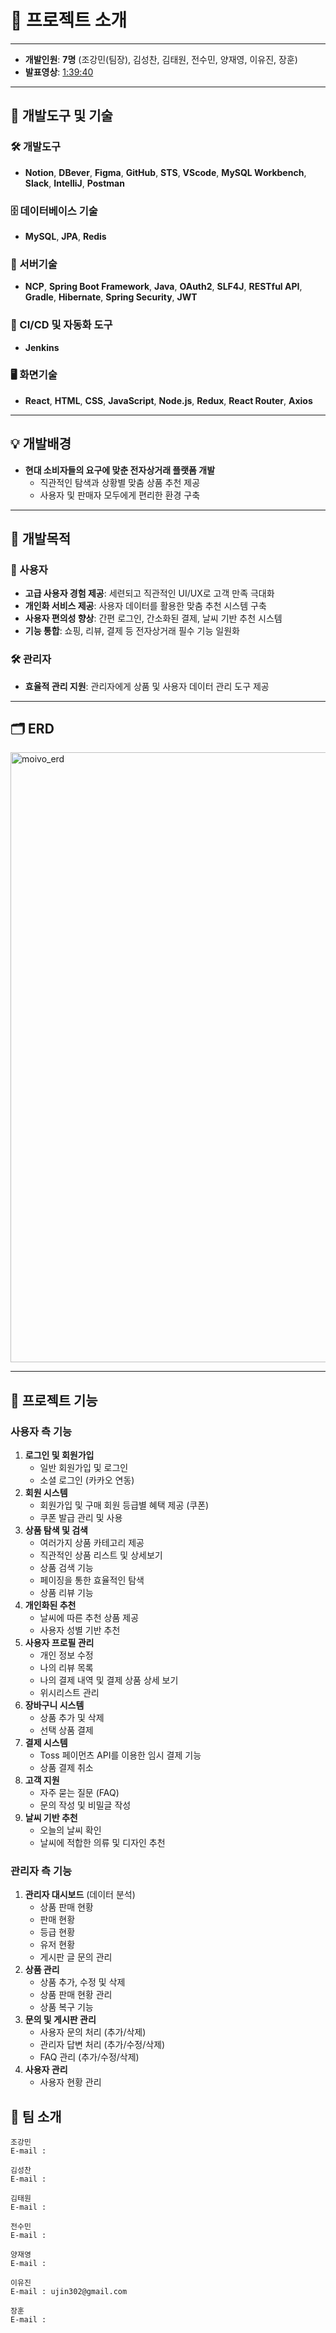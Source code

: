 # 📖 프로젝트 소개

---

- **개발인원**: **7명** (조강민(팀장), 김성찬, 김태원, 전수민, 양재영, 이유진, 장훈)
- **발표영상**: [1:39:40](https://www.youtube.com/live/0KSpFrGWGXg?si=VEBAsssOHXOPm0op)

---

## 🔧 개발도구 및 기술

### 🛠️ 개발도구
- **Notion**, **DBever**, **Figma**, **GitHub**, **STS**, **VScode**, **MySQL Workbench**, **Slack**, **IntelliJ**, **Postman**

### 🗄️ 데이터베이스 기술
- **MySQL**, **JPA**, **Redis**

### 📡 서버기술
- **NCP**, **Spring Boot Framework**, **Java**, **OAuth2**, **SLF4J**, **RESTful API**, **Gradle**, **Hibernate**, **Spring Security**, **JWT**

### 🔄 CI/CD 및 자동화 도구
- **Jenkins**

### 🖥️ 화면기술
- **React**, **HTML**, **CSS**, **JavaScript**, **Node.js**, **Redux**, **React Router**, **Axios**

---

## 💡 개발배경

- **현대 소비자들의 요구에 맞춘 전자상거래 플랫폼 개발**
  - 직관적인 탐색과 상황별 맞춤 상품 추천 제공
  - 사용자 및 판매자 모두에게 편리한 환경 구축

---

## 🎯 개발목적

### 👤 사용자
- **고급 사용자 경험 제공**: 세련되고 직관적인 UI/UX로 고객 만족 극대화
- **개인화 서비스 제공**: 사용자 데이터를 활용한 맞춤 추천 시스템 구축
- **사용자 편의성 향상**: 간편 로그인, 간소화된 결제, 날씨 기반 추천 시스템
- **기능 통합**: 쇼핑, 리뷰, 결제 등 전자상거래 필수 기능 일원화

### 🛠️ 관리자
- **효율적 관리 지원**: 관리자에게 상품 및 사용자 데이터 관리 도구 제공

---

## 🗂️ ERD

<img width="976" alt="moivo_erd" src="https://github.com/user-attachments/assets/4ddf01b7-d393-4bef-aee3-9a57e609153d" />

---

## 🚀 프로젝트 기능

### 사용자 측 기능

1. **로그인 및 회원가입**
    - 일반 회원가입 및 로그인
    - 소셜 로그인 (카카오 연동)
2. **회원 시스템**
    - 회원가입 및 구매 회원 등급별 혜택 제공 (쿠폰)
    - 쿠폰 발급 관리 및 사용
3. **상품 탐색 및 검색**
    - 여러가지 상품 카테고리 제공
    - 직관적인 상품 리스트 및 상세보기
    - 상품 검색 기능
    - 페이징을 통한 효율적인 탐색
    - 상품 리뷰 기능
4. **개인화된 추천**
    - 날씨에 따른 추천 상품 제공
    - 사용자 성별 기반 추천
5. **사용자 프로필 관리**
    - 개인 정보 수정
    - 나의 리뷰 목록
    - 나의 결제 내역 및 결제 상품 상세 보기
    - 위시리스트 관리
6. **장바구니 시스템**
    - 상품 추가 및 삭제
    - 선택 상품 결제
7. **결제 시스템**
    - Toss 페이먼츠 API를 이용한 임시 결제 기능
    - 상품 결제 취소
8. **고객 지원**
    - 자주 묻는 질문 (FAQ)
    - 문의 작성 및 비밀글 작성
9. **날씨 기반 추천**
    - 오늘의 날씨 확인
    - 날씨에 적합한 의류 및 디자인 추천

### 관리자 측 기능

1. **관리자 대시보드** (데이터 분석)
    - 상품 판매 현황
    - 판매 현황
    - 등급 현황
    - 유저 현황
    - 게시판 글 문의 관리
2. **상품 관리**
    - 상품 추가, 수정 및 삭제
    - 상품 판매 현황 관리
    - 상품 복구 기능
3. **문의 및 게시판 관리**
    - 사용자 문의 처리 (추가/삭제)
    - 관리자 답변 처리 (추가/수정/삭제)
    - FAQ 관리 (추가/수정/삭제)
4. **사용자 관리**
    - 사용자 현황 관리

## 🪪 팀 소개

```
조강민
E-mail : 
```

```
김성찬
E-mail : 
```

```
김태원
E-mail : 
```

```
전수민
E-mail : 
```

```
양재영
E-mail : 
```

```
이유진
E-mail : ujin302@gmail.com
```

```
장훈
E-mail : 
```
